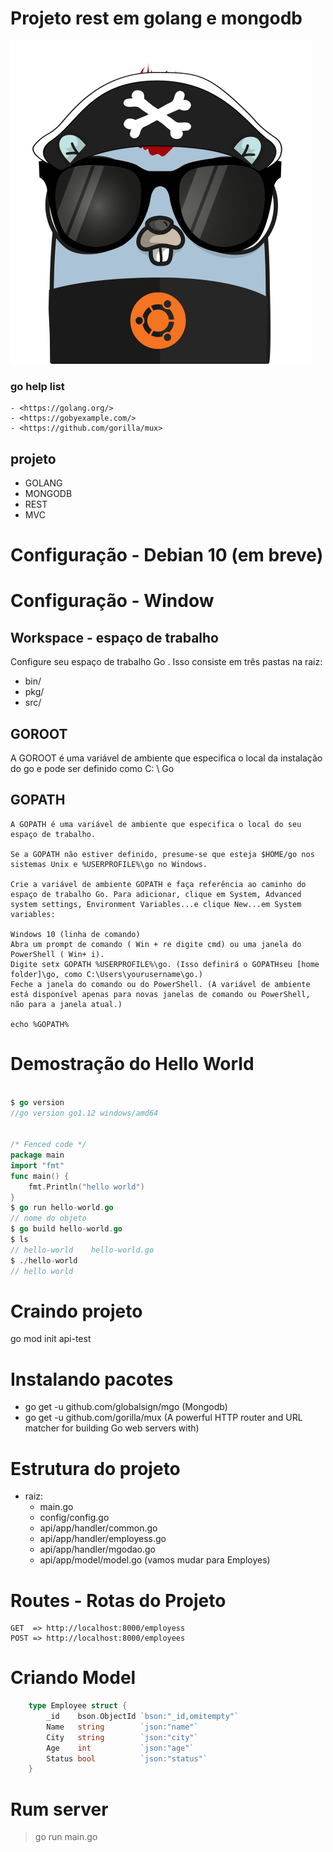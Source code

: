 # Projeto rest em golang e mongodb

![My Go logo](https://github.com/axeldeveloper/rest_go_mongo/blob/master/axel-pk-go.png?raw=true "Axel alexander")




### go help list 
    - <https://golang.org/>
    - <https://gobyexample.com/>
    - <https://github.com/gorilla/mux>


## projeto
- GOLANG
- MONGODB
- REST
- MVC

# Configuração - Debian 10 (em breve)

# Configuração - Window

## Workspace - espaço de trabalho 
Configure seu espaço de trabalho Go . Isso consiste em três pastas na raiz:
- bin/
- pkg/
- src/

## GOROOT
   
   A GOROOT é uma variável de ambiente que especifica o local da instalação do go e pode ser definido como C: \ Go

## GOPATH

    A GOPATH é uma variável de ambiente que especifica o local do seu espaço de trabalho. 

    Se a GOPATH não estiver definido, presume-se que esteja $HOME/go nos sistemas Unix e %USERPROFILE%\go no Windows.

    Crie a variável de ambiente GOPATH e faça referência ao caminho do espaço de trabalho Go. Para adicionar, clique em System, Advanced system settings, Environment Variables...e clique New...em System variables:

    Windows 10 (linha de comando)
    Abra um prompt de comando ( Win + re digite cmd) ou uma janela do PowerShell ( Win+ i).
    Digite setx GOPATH %USERPROFILE%\go. (Isso definirá o GOPATHseu [home folder]\go, como C:\Users\yourusername\go.)
    Feche a janela do comando ou do PowerShell. (A variável de ambiente está disponível apenas para novas janelas de comando ou PowerShell, não para a janela atual.)

    echo %GOPATH%


# Demostração do Hello World

```go

$ go version
//go version go1.12 windows/amd64


/* Fenced code */
package main
import "fmt"
func main() {
    fmt.Println("hello world")
}
$ go run hello-world.go
// nome do objeto 
$ go build hello-world.go
$ ls
// hello-world    hello-world.go
$ ./hello-world
// hello world
```

# Craindo projeto
go mod init api-test

# Instalando pacotes 

- go get -u github.com/globalsign/mgo  (Mongodb)
- go get -u github.com/gorilla/mux  (A powerful HTTP router and URL matcher for building Go web servers with)

# Estrutura do projeto

- raiz:
    - main.go
    - config/config.go
    - api/app/handler/common.go
    - api/app/handler/employess.go
    - api/app/handler/mgodao.go
    - api/app/model/model.go      (vamos mudar para Employes)   


# Routes - Rotas do Projeto 
    GET  => http://localhost:8000/employess
    POST => http://localhost:8000/employees


# Criando Model
```go
    type Employee struct {
        _id    bson.ObjectId `bson:"_id,omitempty"`
        Name   string        `json:"name"`
        City   string        `json:"city"`
        Age    int           `json:"age"`
        Status bool          `json:"status"`
    }
```


#  Rum server
> go run main.go